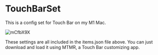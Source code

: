 # TouchBarSet

This is a config set for Touch Bar on my M1 Mac.

![mCfbX9X](https://i.imgur.com/mCfbX9X.jpg)

These settings are all included in the items.json file above. You can just download and load it using MTMR, a Touch Bar customizing app.